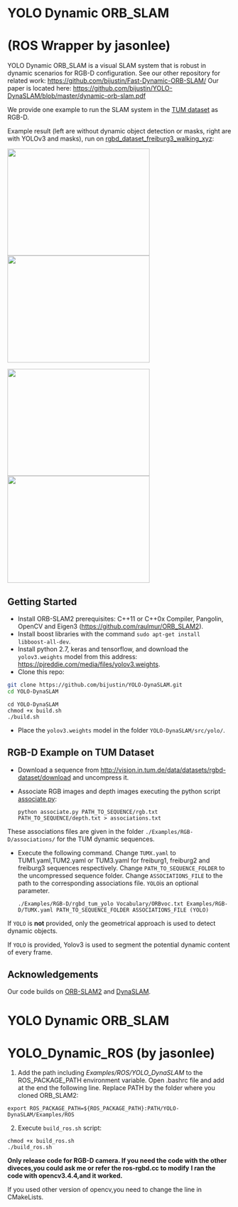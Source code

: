 # YOLO Dynamic ORB_SLAM 
# (ROS Wrapper by jasonlee)

YOLO Dynamic ORB_SLAM is a visual SLAM system that is robust in dynamic scenarios for RGB-D configuration.
See our other repository for related work: https://github.com/bijustin/Fast-Dynamic-ORB-SLAM/
Our paper is located here: https://github.com/bijustin/YOLO-DynaSLAM/blob/master/dynamic-orb-slam.pdf

We provide one example to run the SLAM system in the [TUM dataset](http://projects.asl.ethz.ch/datasets/doku.php?id=kmavvisualinertialdatasets) as RGB-D.

Example result (left are without dynamic object detection or masks, right are with YOLOv3 and masks), run on [rgbd_dataset_freiburg3_walking_xyz](https://vision.in.tum.de/data/datasets/rgbd-dataset/download):

<img src="https://github.com/bijustin/Flow-DynaSLAM/blob/master/imgs/Dyna_NOyolo.png" width="320" height="240"> <img src="https://github.com/bijustin/Flow-DynaSLAM/blob/master/imgs/Dyna_yolo.png" width="320" height="240">

<img src="https://github.com/bijustin/Flow-DynaSLAM/blob/master/imgs/SLAM_NOyolo.png" width="320" height="240"> <img src="https://github.com/bijustin/Flow-DynaSLAM/blob/master/imgs/SLAM_yolo.png" width="320" height="240">

## Getting Started
- Install ORB-SLAM2 prerequisites: C++11 or C++0x Compiler, Pangolin, OpenCV and Eigen3  (https://github.com/raulmur/ORB_SLAM2).
- Install boost libraries with the command `sudo apt-get install libboost-all-dev`.
- Install python 2.7, keras and tensorflow, and download the `yolov3.weights` model from this address: https://pjreddie.com/media/files/yolov3.weights. 
- Clone this repo:
```bash
git clone https://github.com/bijustin/YOLO-DynaSLAM.git
cd YOLO-DynaSLAM
```
```
cd YOLO-DynaSLAM
chmod +x build.sh
./build.sh
```
- Place the `yolov3.weights` model in the folder `YOLO-DynaSLAM/src/yolo/`.

## RGB-D Example on TUM Dataset
- Download a sequence from http://vision.in.tum.de/data/datasets/rgbd-dataset/download and uncompress it.

- Associate RGB images and depth images executing the python script [associate.py](http://vision.in.tum.de/data/datasets/rgbd-dataset/tools):

  ```
  python associate.py PATH_TO_SEQUENCE/rgb.txt PATH_TO_SEQUENCE/depth.txt > associations.txt
  ```
These associations files are given in the folder `./Examples/RGB-D/associations/` for the TUM dynamic sequences.

- Execute the following command. Change `TUMX.yaml` to TUM1.yaml,TUM2.yaml or TUM3.yaml for freiburg1, freiburg2 and freiburg3 sequences respectively. Change `PATH_TO_SEQUENCE_FOLDER` to the uncompressed sequence folder. Change `ASSOCIATIONS_FILE` to the path to the corresponding associations file. `YOLO`is an optional parameter.

  ```
  ./Examples/RGB-D/rgbd_tum_yolo Vocabulary/ORBvoc.txt Examples/RGB-D/TUMX.yaml PATH_TO_SEQUENCE_FOLDER ASSOCIATIONS_FILE (YOLO)
  ```
  
If `YOLO` is **not** provided, only the geometrical approach is used to detect dynamic objects. 

If `YOLO` is provided, Yolov3 is used to segment the potential dynamic content of every frame. 

## Acknowledgements
Our code builds on [ORB-SLAM2](https://github.com/raulmur/ORB_SLAM2) and [DynaSLAM](https://github.com/BertaBescos/DynaSLAM).

# YOLO Dynamic ORB_SLAM

# YOLO_Dynamic_ROS (by jasonlee)
1. Add the path including *Examples/ROS/YOLO_DynaSLAM* to the ROS_PACKAGE_PATH environment variable. Open .bashrc file and add at the end the following line. Replace PATH by the folder where you cloned ORB_SLAM2:

  ```
  export ROS_PACKAGE_PATH=${ROS_PACKAGE_PATH}:PATH/YOLO-DynaSLAM/Examples/ROS
  ```
  
2. Execute `build_ros.sh` script:

  ```
  chmod +x build_ros.sh
  ./build_ros.sh
  ```

**Only release code for RGB-D camera. If you need the code with the other diveces,you could ask me or refer the ros-rgbd.cc to modify**
**I ran the code with opencv3.4.4,and it worked.**

If you used other version of opencv,you need to change the line in CMakeLists.


